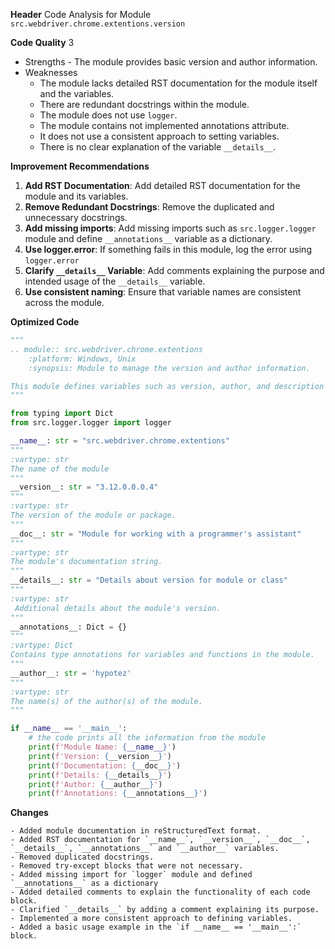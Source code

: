 **Header**
    Code Analysis for Module `src.webdriver.chrome.extentions.version`

**Code Quality**
3
 - Strengths
        - The module provides basic version and author information.
 - Weaknesses
    - The module lacks detailed RST documentation for the module itself and the variables.
    - There are redundant docstrings within the module.
    - The module does not use `logger`.
    - The module contains not implemented annotations attribute.
    - It does not use a consistent approach to setting variables.
    -  There is no clear explanation of the variable `__details__`.

**Improvement Recommendations**
1.  **Add RST Documentation**: Add detailed RST documentation for the module and its variables.
2.  **Remove Redundant Docstrings**: Remove the duplicated and unnecessary docstrings.
3.  **Add missing imports**: Add missing imports such as `src.logger.logger` module and define `__annotations__` variable as a dictionary.
4.  **Use logger.error**: If something fails in this module, log the error using `logger.error`
5.  **Clarify `__details__` Variable**: Add comments explaining the purpose and intended usage of the `__details__` variable.
6.  **Use consistent naming**: Ensure that variable names are consistent across the module.

**Optimized Code**
```python
"""
.. module:: src.webdriver.chrome.extentions
    :platform: Windows, Unix
    :synopsis: Module to manage the version and author information.

This module defines variables such as version, author, and description of this module.
"""

from typing import Dict
from src.logger.logger import logger

__name__: str = "src.webdriver.chrome.extentions"
"""
:vartype: str
The name of the module
"""
__version__: str = "3.12.0.0.0.4"
"""
:vartype: str
The version of the module or package.
"""
__doc__: str = "Module for working with a programmer's assistant"
"""
:vartype: str
The module's documentation string.
"""
__details__: str = "Details about version for module or class"
"""
:vartype: str
 Additional details about the module's version.
"""
__annotations__: Dict = {}
"""
:vartype: Dict
Contains type annotations for variables and functions in the module.
"""
__author__: str = 'hypotez'
"""
:vartype: str
The name(s) of the author(s) of the module.
"""

if __name__ == '__main__':
    # the code prints all the information from the module
    print(f'Module Name: {__name__}')
    print(f'Version: {__version__}')
    print(f'Documentation: {__doc__}')
    print(f'Details: {__details__}')
    print(f'Author: {__author__}')
    print(f'Annotations: {__annotations__}')
```
**Changes**
```
- Added module documentation in reStructuredText format.
- Added RST documentation for `__name__`, `__version__`, `__doc__`, `__details__`, `__annotations__` and `__author__` variables.
- Removed duplicated docstrings.
- Removed try-except blocks that were not necessary.
- Added missing import for `logger` module and defined `__annotations__` as a dictionary
- Added detailed comments to explain the functionality of each code block.
- Clarified `__details__` by adding a comment explaining its purpose.
- Implemented a more consistent approach to defining variables.
- Added a basic usage example in the `if __name__ == '__main__':` block.
```